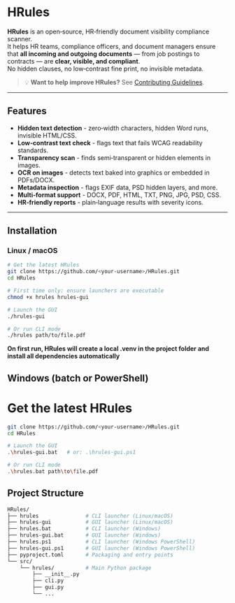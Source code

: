 # HRules

**HRules** is an open‑source, HR‑friendly document visibility compliance scanner.  
It helps HR teams, compliance officers, and document managers ensure that **all incoming and outgoing documents** — from job postings to contracts — are **clear, visible, and compliant**.  
No hidden clauses, no low‑contrast fine print, no invisible metadata.

> 💡 **Want to help improve HRules?** See [Contributing Guidelines](CONTRIBUTING.md).

---

## Features

- **Hidden text detection** - zero‑width characters, hidden Word runs, invisible HTML/CSS.
- **Low‑contrast text check** - flags text that fails WCAG readability standards.
- **Transparency scan** - finds semi‑transparent or hidden elements in images.
- **OCR on images** - detects text baked into graphics or embedded in PDFs/DOCX.
- **Metadata inspection** - flags EXIF data, PSD hidden layers, and more.
- **Multi‑format support** - DOCX, PDF, HTML, TXT, PNG, JPG, PSD, CSS.
- **HR‑friendly reports** - plain‑language results with severity icons.

---

## Installation

### **Linux / macOS**
```bash
# Get the latest HRules
git clone https://github.com/<your-username>/HRules.git
cd HRules

# First time only: ensure launchers are executable
chmod +x hrules hrules-gui

# Launch the GUI
./hrules-gui

# Or run CLI mode
./hrules path/to/file.pdf
```
**On first run, HRules will create a local .venv in the project folder and install all dependencies automatically**


## Windows (batch or PowerShell)

# Get the latest HRules
```bash
git clone https://github.com/<your-username>/HRules.git
cd HRules

# Launch the GUI
.\hrules-gui.bat   # or: .\hrules-gui.ps1

# Or run CLI mode
.\hrules.bat path\to\file.pdf

```

## Project Structure
```bash
HRules/
├── hrules               # CLI launcher (Linux/macOS)
├── hrules-gui           # GUI launcher (Linux/macOS)
├── hrules.bat           # CLI launcher (Windows)
├── hrules-gui.bat       # GUI launcher (Windows)
├── hrules.ps1           # CLI launcher (Windows PowerShell)
├── hrules-gui.ps1       # GUI launcher (Windows PowerShell)
├── pyproject.toml       # Packaging and entry points
└── src/
    └── hrules/          # Main Python package
        ├── __init__.py
        ├── cli.py
        ├── gui.py
        └── ...
```
